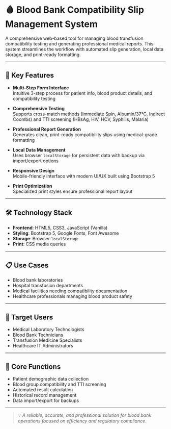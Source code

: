 # 🩸 Blood Bank Compatibility Slip Management System

A comprehensive web-based tool for managing blood transfusion compatibility testing and generating professional medical reports. This system streamlines the workflow with automated slip generation, local data storage, and print-ready formatting.

---

## 🔬 Key Features

- **Multi-Step Form Interface**  
  Intuitive 3-step process for patient info, blood product details, and compatibility testing

- **Comprehensive Testing**  
  Supports cross-match methods (Immediate Spin, Albumin/37°C, Indirect Coombs) and TTI screening (HBsAg, HIV, HCV, Syphilis, Malaria)

- **Professional Report Generation**  
  Generates clean, print-ready compatibility slips using medical-grade formatting

- **Local Data Management**  
  Uses browser `localStorage` for persistent data with backup via import/export options

- **Responsive Design**  
  Mobile-friendly interface with modern UI/UX built using Bootstrap 5

- **Print Optimization**  
  Specialized print styles ensure professional report layout

---

## 🛠️ Technology Stack

- **Frontend**: HTML5, CSS3, JavaScript (Vanilla)
- **Styling**: Bootstrap 5, Google Fonts, Font Awesome
- **Storage**: Browser `localStorage`
- **Print**: CSS media queries

---

## 📋 Use Cases

- Blood bank laboratories  
- Hospital transfusion departments  
- Medical facilities needing compatibility documentation  
- Healthcare professionals managing blood product safety

---

## 🎯 Target Users

- Medical Laboratory Technologists  
- Blood Bank Technicians  
- Transfusion Medicine Specialists  
- Healthcare IT Administrators

---

## 📄 Core Functions

- Patient demographic data collection  
- Blood group compatibility and TTI screening  
- Automated result calculation  
- Historical record management  
- Data import/export for backups

---

> 💡 *A reliable, accurate, and professional solution for blood bank operations focused on efficiency and regulatory compliance.*
